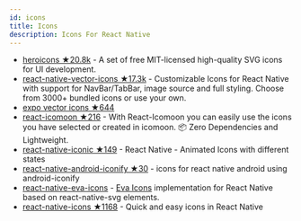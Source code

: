 ```yaml
---
id: icons
title: Icons
description: Icons For React Native
---
```


- [heroicons ★20.8k](https://github.com/tailwindlabs/heroicons) - A set of free MIT-licensed high-quality SVG icons for UI development.
- [react-native-vector-icons ★17.3k](https://github.com/oblador/react-native-vector-icons) - Customizable Icons for React Native with support for NavBar/TabBar, image source and full styling. Choose from 3000+ bundled icons or use your own.
- [expo vector icons ★644](https://github.com/expo/vector-icons)
- [react-icomoon ★216](https://github.com/aykutkardas/react-icomoon) - With React-Icomoon you can easily use the icons you have selected or created in icomoon. 📦 Zero Dependencies and Lightweight.
- [react-native-iconic ★149](https://github.com/prscX/react-native-iconic) - React Native - Animated Icons with different states
- [react-native-android-iconify ★30](https://github.com/lwhiteley/react-native-android-iconify) - icons for react native android using android-iconify
- [react-native-eva-icons](https://github.com/artyorsh/react-native-eva-icons) - [Eva Icons](https://github.com/akveo/eva-icons) implementation for React Native based on react-native-svg elements.
- [react-native-icons ★1168](https://github.com/corymsmith/react-native-icons) - Quick and easy icons in React Native
